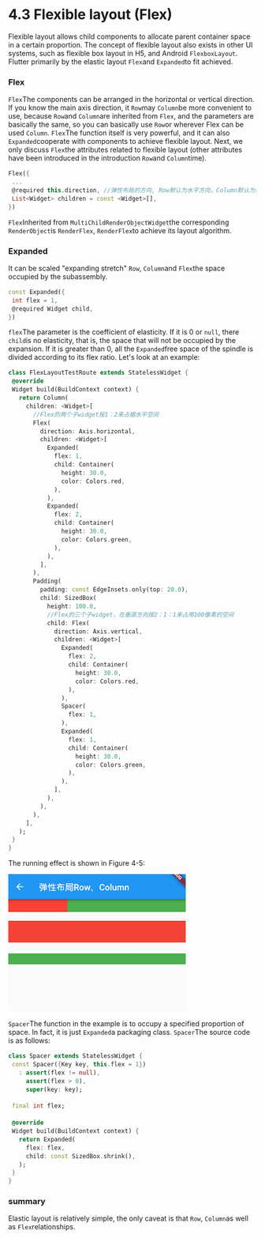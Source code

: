 # 4.3 Flexible layout (Flex)

Flexible layout allows child components to allocate parent container space in a certain proportion. The concept of flexible layout also exists in other UI systems, such as flexible box layout in H5, and Android `FlexboxLayout`. Flutter primarily by the elastic layout `Flex`and `Expanded`to fit achieved.

### Flex

`Flex`The components can be arranged in the horizontal or vertical direction. If you know the main axis direction, it `Row`may `Column`be more convenient to use, because `Row`and `Column`are inherited from `Flex`, and the parameters are basically the same, so you can basically use `Row`or wherever Flex can be used `Column`. `Flex`The function itself is very powerful, and it can also `Expanded`cooperate with components to achieve flexible layout. Next, we only discuss `Flex`the attributes related to flexible layout (other attributes have been introduced in the introduction `Row`and `Column`time).

``` dart 
Flex({
 ...
 @required this.direction, //弹性布局的方向, Row默认为水平方向，Column默认为垂直方向
 List<Widget> children = const <Widget>[],
})

```

`Flex`Inherited from `MultiChildRenderObjectWidget`the corresponding `RenderObject`is `RenderFlex`, `RenderFlex`to achieve its layout algorithm.

### Expanded

It can be scaled "expanding stretch" `Row`, `Column`and `Flex`the space occupied by the subassembly.

``` dart 
const Expanded({
 int flex = 1, 
 @required Widget child,
})

```

`flex`The parameter is the coefficient of elasticity. If it is 0 or `null`, there `child`is no elasticity, that is, the space that will not be occupied by the expansion. If it is greater than 0, all the `Expanded`free space of the spindle is divided according to its flex ratio. Let's look at an example:

``` dart 
class FlexLayoutTestRoute extends StatelessWidget {
 @override
 Widget build(BuildContext context) {
   return Column(
     children: <Widget>[
       //Flex的两个子widget按1：2来占据水平空间  
       Flex(
         direction: Axis.horizontal,
         children: <Widget>[
           Expanded(
             flex: 1,
             child: Container(
               height: 30.0,
               color: Colors.red,
             ),
           ),
           Expanded(
             flex: 2,
             child: Container(
               height: 30.0,
               color: Colors.green,
             ),
           ),
         ],
       ),
       Padding(
         padding: const EdgeInsets.only(top: 20.0),
         child: SizedBox(
           height: 100.0,
           //Flex的三个子widget，在垂直方向按2：1：1来占用100像素的空间  
           child: Flex(
             direction: Axis.vertical,
             children: <Widget>[
               Expanded(
                 flex: 2,
                 child: Container(
                   height: 30.0,
                   color: Colors.red,
                 ),
               ),
               Spacer(
                 flex: 1,
               ),
               Expanded(
                 flex: 1,
                 child: Container(
                   height: 30.0,
                   color: Colors.green,
                 ),
               ),
             ],
           ),
         ),
       ),
     ],
   );
 }
}

```

The running effect is shown in Figure 4-5:

![Flexible layout](../resources/imgs/4-5.png)

`Spacer`The function in the example is to occupy a specified proportion of space. In fact, it is just `Expanded`a packaging class. `Spacer`The source code is as follows:

``` dart 
class Spacer extends StatelessWidget {
 const Spacer({Key key, this.flex = 1})
   : assert(flex != null),
     assert(flex > 0),
     super(key: key);

 final int flex;

 @override
 Widget build(BuildContext context) {
   return Expanded(
     flex: flex,
     child: const SizedBox.shrink(),
   );
 }
}

```

### summary

Elastic layout is relatively simple, the only caveat is that `Row`, `Column`as well as `Flex`relationships.